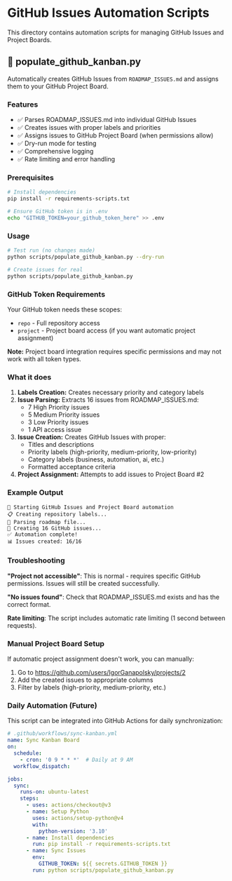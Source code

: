# GitHub Issues Automation Scripts

This directory contains automation scripts for managing GitHub Issues and Project Boards.

## 🚀 populate_github_kanban.py

Automatically creates GitHub Issues from `ROADMAP_ISSUES.md` and assigns them to your GitHub Project Board.

### Features
- ✅ Parses ROADMAP_ISSUES.md into individual GitHub Issues
- ✅ Creates issues with proper labels and priorities
- ✅ Assigns issues to GitHub Project Board (when permissions allow)
- ✅ Dry-run mode for testing
- ✅ Comprehensive logging
- ✅ Rate limiting and error handling

### Prerequisites

```bash
# Install dependencies
pip install -r requirements-scripts.txt

# Ensure GitHub token is in .env
echo "GITHUB_TOKEN=your_github_token_here" >> .env
```

### Usage

```bash
# Test run (no changes made)
python scripts/populate_github_kanban.py --dry-run

# Create issues for real
python scripts/populate_github_kanban.py
```

### GitHub Token Requirements

Your GitHub token needs these scopes:
- `repo` - Full repository access
- `project` - Project board access (if you want automatic project assignment)

**Note:** Project board integration requires specific permissions and may not work with all token types.

### What it does

1. **Labels Creation:** Creates necessary priority and category labels
2. **Issue Parsing:** Extracts 16 issues from ROADMAP_ISSUES.md:
   - 7 High Priority issues
   - 5 Medium Priority issues
   - 3 Low Priority issues
   - 1 API access issue
3. **Issue Creation:** Creates GitHub Issues with proper:
   - Titles and descriptions
   - Priority labels (high-priority, medium-priority, low-priority)
   - Category labels (business, automation, ai, etc.)
   - Formatted acceptance criteria
4. **Project Assignment:** Attempts to add issues to Project Board #2

### Example Output

```
🚀 Starting GitHub Issues and Project Board automation
📋 Creating repository labels...
📖 Parsing roadmap file...
🔨 Creating 16 GitHub issues...
✅ Automation complete!
📊 Issues created: 16/16
```

### Troubleshooting

**"Project not accessible"**: This is normal - requires specific GitHub permissions. Issues will still be created successfully.

**"No issues found"**: Check that ROADMAP_ISSUES.md exists and has the correct format.

**Rate limiting**: The script includes automatic rate limiting (1 second between requests).

### Manual Project Board Setup

If automatic project assignment doesn't work, you can manually:
1. Go to https://github.com/users/IgorGanapolsky/projects/2
2. Add the created issues to appropriate columns
3. Filter by labels (high-priority, medium-priority, etc.)

### Daily Automation (Future)

This script can be integrated into GitHub Actions for daily synchronization:

```yaml
# .github/workflows/sync-kanban.yml
name: Sync Kanban Board
on:
  schedule:
    - cron: '0 9 * * *'  # Daily at 9 AM
  workflow_dispatch:

jobs:
  sync:
    runs-on: ubuntu-latest
    steps:
      - uses: actions/checkout@v3
      - name: Setup Python
        uses: actions/setup-python@v4
        with:
          python-version: '3.10'
      - name: Install dependencies
        run: pip install -r requirements-scripts.txt
      - name: Sync Issues
        env:
          GITHUB_TOKEN: ${{ secrets.GITHUB_TOKEN }}
        run: python scripts/populate_github_kanban.py
```

